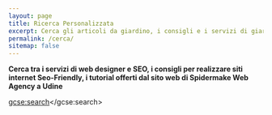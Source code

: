 ```yaml
---
layout: page
title: Ricerca Personalizzata
excerpt: Cerca gli articoli da giardino, i consigli e i servizi di giardinaggio offerti da PotaSiepe
permalink: /cerca/
sitemap: false
---
```

**Cerca tra i servizi di web designer e SEO, i consigli per realizzare siti internet Seo-Friendly, i tutorial offerti dal sito web di Spidermake Web Agency a Udine**

<script>
  (function() {
    var cx = '011530554066869076672:niik1otamca';
    var gcse = document.createElement('script');
    gcse.type = 'text/javascript';
    gcse.async = true;
    gcse.src = 'https://cse.google.com/cse.js?cx=' + cx;
    var s = document.getElementsByTagName('script')[0];
    s.parentNode.insertBefore(gcse, s);
  })();
</script>
<gcse:search></gcse:search>

<script type="application/ld+json">
{
  "@context" : "http://schema.org",
  "@type" : "WebPage",
  "name" : "Spidermake è Web Agency a Udine",
  "url" : "https://www.spidermake.com/cerca/",
  "potentialAction" : {
    "@type" : "SearchAction",
    "target" : "https://www.spidermake.com/?s={search_term}",
    "query-input" : "required name=search_term"
  }
}
</script>
